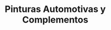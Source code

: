 ---
title: "Pinturas Automotivas y Complementos"
url: /ciudad-del-este/pinturas-automotivas-y-complementos/
shop: general
---